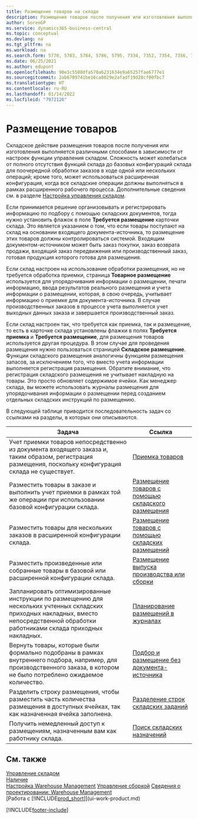 ```yaml
---
title: Размещение товаров на складе
description: Размещение товаров после получения или изготовления выполняется различными способами в зависимости от настроек функции управления складом.
author: SorenGP
ms.service: dynamics365-business-central
ms.topic: conceptual
ms.devlang: na
ms.tgt_pltfrm: na
ms.workload: na
ms.search.form: 5770, 5783, 5784, 5786, 5795, 7334, 7352, 7354, 7356, 7375, 7379, 7390, 7394, 7396, 9312, 9315, 9343
ms.date: 06/25/2021
ms.author: edupont
ms.openlocfilehash: 90e1c5508dfa578a6231634e9a65257fae6777e1
ms.sourcegitcommit: 2ab6709741be16ca8029e2afadf19d28cf00fbc7
ms.translationtype: HT
ms.contentlocale: ru-RU
ms.lasthandoff: 01/14/2022
ms.locfileid: "7972126"
---
```

# <a name="putting-items-away"></a>Размещение товаров

Складское действие размещения товаров после получения или изготовления выполняется различными способами в зависимости от настроек функции управления складом. Сложность может колебаться от полного отсутствия функций склада до базовых конфигураций склада для поочередной обработки заказов в ходе одной или нескольких операций; кроме того, может использоваться расширенная конфигурация, когда все складские операции должны выполняться в рамках расширенного рабочего процесса. Дополнительные сведения см. в разделе [Настройка управления складом](warehouse-setup-warehouse.md).

Если принимается решение организовывать и регистрировать информацию по подбору с помощью складских документов, тогда нужно установить флажок в поле **Требуется размещение** карточки склада. Это является указанием о том, что если товары поступают на склад на основании входящего документа-источника, то размещение этих товаров должны контролироваться системой. Входящим документом-источником может быть заказ покупки, заказ возврата продажи, входящий заказ передвижения или производственный заказ, готовая продукция которого готова для размещения.  

Если склад настроен на использование обработки размещения, но не требуется обработка приемки, страница **Товарное размещение** используется для упорядочивания информации о размещении, печати информацию, ввода результатов реального размещения и учета информации о размещении, которая, в свою очередь, учитывает информацию о приемке для документа-источника. В случае производственных заказов в процессе учета выполняется учет выходных данных заказа и завершается производственный заказ.

Если склад настроен так, что требуется как приемка, так и размещение, то есть в карточке склада установлены флажки в полях **Требуется приемка** и **Требуется размещение**, для размещения товаров используется другая процедура. В этом случае для проведения размещения нужно пользоваться страницей **Складское размещение**. Функции складского размещения аналогичны функциям размещения запасов, за исключением того, что вместо учета информации выполняется регистрация размещения. Обратите внимание, что регистрация складского размещения не учитывает накладную на товары. Это просто обновляет содержимое ячейки. Как менеджер склада, вы можете использовать журналы размещения для упорядочивания информации о размещении перед созданием отдельных складских инструкций по размещению.

В следующей таблице приводится последовательность задач со ссылками на разделы, в которых они описываются.  

|**Задача**|**Ссылка**|  
|------------|-------------|  
|Учет приемки товаров непосредственно из документа входящего заказа и, таким образом, регистрация размещения, поскольку конфигурация склада не существует.|[Приемка товаров](warehouse-how-receive-items.md)|  
|Разместить товары в заказе и выполнить учет приемки в рамках той же операции при использовании базовой конфигурации склада.|[Размещение товаров с помощью складского размещения](warehouse-how-to-put-items-away-with-inventory-put-aways.md)|  
|Разместить товары для нескольких заказов в расширенной конфигурации склада.|[Размещение товаров с помощью складских размещений](warehouse-how-to-put-items-away-with-warehouse-put-aways.md)|  
|Разместить произведенные или собранные товары в базовой или расширенной конфигурации склада.|[Размещение выпуска производства или сборки](warehouse-how-to-put-away-production-output.md)|
|Запланировать оптимизированные инструкции по размещению для нескольких учтенных складских приходных накладных, вместо непосредственной обработки работниками склада приходных накладных.|[Планирование размещений в журналах](warehouse-how-to-plan-put-aways-in-worksheets.md)|  
|Вернуть товары, которые были формально подобраны в рамках внутреннего подбора, например, для производственного заказа, в котором не было потреблено ожидаемое количество.|[Подбор и размещение без документа-источника](warehouse-how-to-create-put-aways-from-internal-put-aways.md)|
|Разделить строку размещения, чтобы разместить часть количества размещения в доступных ячейках, так как назначенная ячейка заполнена.|[Разделение строк складских заданий](warehouse-how-to-split-warehouse-activity-lines.md)|
|Получить немедленный доступ к размещениям, назначенным вам как работнику склада.|[Поиск складских назначений](warehouse-how-to-find-your-warehouse-assignments.md)|

## <a name="see-also"></a>См. также

[Управление складом](warehouse-manage-warehouse.md)  
[Наличие](inventory-manage-inventory.md)  
[Настройка Warehouse Management](warehouse-setup-warehouse.md) 
[Управление сборкой](assembly-assemble-items.md)
[Сведения о проектировании: Warehouse Management](design-details-warehouse-management.md)  
[Работа с [!INCLUDE[prod_short](includes/prod_short.md)]](ui-work-product.md)  


[!INCLUDE[footer-include](includes/footer-banner.md)]